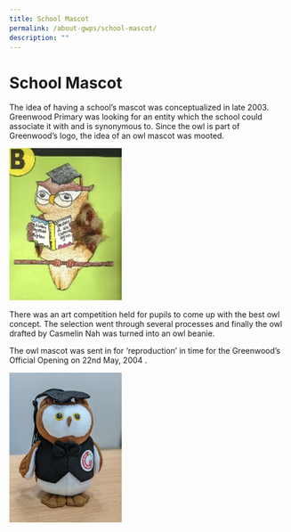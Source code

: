 ```yaml
---
title: School Mascot
permalink: /about-gwps/school-mascot/
description: ""
---
```

# School Mascot

The idea of having a school’s mascot was conceptualized in late 2003. Greenwood Primary was looking for an entity which the school could associate it with and is synonymous to. Since the owl is part of Greenwood’s logo, the idea of an owl mascot was mooted.

<img src="/images/owl.jpg" 
     style="width:40%">

There was an art competition held for pupils to come up with the best owl concept. The selection went through several processes and finally the owl drafted by Casmelin Nah was turned into an owl beanie.

The owl mascot was sent in for ‘reproduction’ in time for the Greenwood’s Official Opening on 22nd May, 2004 .

<img src="/images/owl2.jpg" 
     style="width:40%">